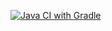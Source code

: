 [![Java CI with Gradle](https://github.com/AleksandraKalerina/HwAK1.2.1/actions/workflows/gradle.yml/badge.svg)](https://github.com/AleksandraKalerina/HwAK1.2.1/actions/workflows/gradle.yml)
